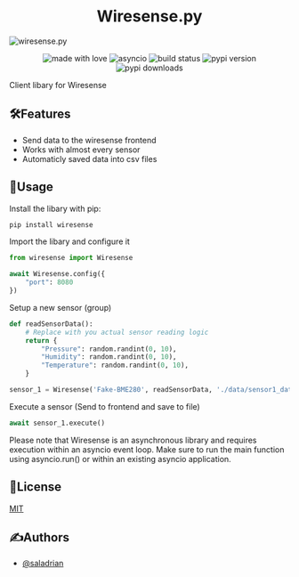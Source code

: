<h1 align="center" id="title">Wiresense.py</h1>

![wiresense.py](https://socialify.git.ci/Wiresense/wiresense.py/image?font=Inter&forks=1&issues=1&language=1&logo=https%3A%2F%2Favatars.githubusercontent.com%2Fu%2F171203918&owner=1&pattern=Solid&pulls=1&stargazers=1&theme=Auto)

<p align="center">
    <img src="https://img.shields.io/badge/Made%20with%20Love%E2%9D%A4%EF%B8%8F-black?style=for-the-badge" alt="made with love">
    <img src="https://img.shields.io/badge/async%20io%20-FFD147?style=for-the-badge&logo=python&logoColor=%233670A0" alt="asyncio">
    <img src="https://img.shields.io/github/actions/workflow/status/Wiresense/wiresense.py/publish.yml?style=for-the-badge" alt="build status">
    <img src="https://img.shields.io/pypi/v/wiresense?style=for-the-badge" alt="pypi version">
    <img src="https://img.shields.io/pypi/dm/wiresense?style=for-the-badge" alt="pypi downloads">
</p>

Client libary for Wiresense

## 🛠️Features

- Send data to the wiresense frontend
- Works with almost every sensor
- Automaticly saved data into csv files

## 📖Usage

Install the libary with pip:

```bash
pip install wiresense
```

Import the libary and configure it

```python
from wiresense import Wiresense

await Wiresense.config({
    "port": 8080
})
```

Setup a new sensor (group)

```python
def readSensorData():
    # Replace with you actual sensor reading logic
    return {
        "Pressure": random.randint(0, 10),
        "Humidity": random.randint(0, 10),
        "Temperature": random.randint(0, 10),
    }

sensor_1 = Wiresense('Fake-BME280', readSensorData, './data/sensor1_data.csv')
```

Execute a sensor (Send to frontend and save to file)

```python
await sensor_1.execute()
```

Please note that Wiresense is an asynchronous library and requires execution within an asyncio event loop. Make sure to run the main function using asyncio.run() or within an existing asyncio application.


## 📜License

[MIT](https://choosealicense.com/licenses/mit/)

## ✍️Authors

- [@saladrian](https://www.github.com/saladrian)
